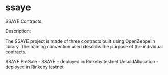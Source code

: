 # ssaye


SSAYE Contracts

Description:

The SSAYE project is made of three contracts built using OpenZeppelin library.
The naming convention used describs the purpose of the individual contracts.

SSAYE PreSale -
SSAYE  - deployed in Rinkeby testnet
UnsoldAllocation - deployed in Rinkeby testnet
